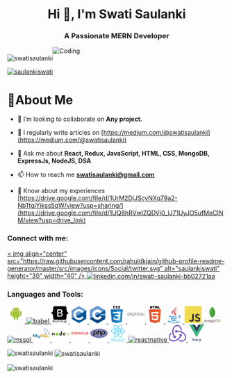 
<h1 align="center">Hi 👋, I'm Swati Saulanki</h1>
<h3 align="center"> A Passionate MERN Developer </h3>

<img align="right" alt="Coding" width="400" src="https://thumbs.gfycat.com/JoyousVerifiableCormorant-size_restricted.gif">

<p align="left"> <img src="https://komarev.com/ghpvc/?username=swatisaulanki&label=Profile%20views&color=0e75b6&style=flat" alt="swatisaulanki" /> </p>

<p align="left"> <a href="https://twitter.com/saulankiswati" target="blank"><img src="https://img.shields.io/twitter/follow/saulankiswati?logo=twitter&style=for-the-badge" alt="saulankiswati" /></a> </p>

<h1>💫About Me</h1>

- 👯 I’m looking to collaborate on **Any project.**

<!-- - 👨‍💻 All of my projects are available at [swati.cf](swati.cf)
 -->
- 📝 I regularly write articles on [https://medium.com/@swatisaulanki](https://medium.com/@swatisaulanki)

- 💬 Ask me about **React, Redux, JavaScript, HTML, CSS, MongoDB, ExpressJs, NodeJS, DSA**

- 📫 How to reach me **swatisaulanki@gmail.com**

- 📄 Know about my experiences [https://drive.google.com/file/d/1UrM2DiJScyNXq79a2-NbTtgjYikss5qW/view?usp=sharing/](https://drive.google.com/file/d/1UQ8hRVwlZQDVi0_lJ71UyJO5ufMeCINM/view?usp=drive_link)

<h3 align="left">Connect with me:</h3>
<p align="left">
<a href="https://twitter.com/saulankiswati" target="blank"> < img align="center" src="https://raw.githubusercontent.com/rahuldkjain/github-profile-readme-generator/master/src/images/icons/Social/twitter.svg" alt="saulankiswati" height="30" width="40" /> </a>
<a href="https://linkedin.com/in/linkedin.com/in/swati-saulanki-bb02721aa" target="blank"><img align="center" src="https://raw.githubusercontent.com/rahuldkjain/github-profile-readme-generator/master/src/images/icons/Social/linked-in-alt.svg" alt="linkedin.com/in/swati-saulanki-bb02721aa" height="30" width="40" /></a>
</p>

<h3 align="left">Languages and Tools:</h3>
<p align="left"> <a href="https://developer.android.com" target="_blank" rel="noreferrer"> <img src="https://raw.githubusercontent.com/devicons/devicon/master/icons/android/android-original-wordmark.svg" alt="android" width="40" height="40"/> </a> <a href="https://babeljs.io/" target="_blank" rel="noreferrer"> <img src="https://www.vectorlogo.zone/logos/babeljs/babeljs-icon.svg" alt="babel" width="40" height="40"/> </a> <a href="https://getbootstrap.com" target="_blank" rel="noreferrer"> <img src="https://raw.githubusercontent.com/devicons/devicon/master/icons/bootstrap/bootstrap-plain-wordmark.svg" alt="bootstrap" width="40" height="40"/> </a> <a href="https://www.cprogramming.com/" target="_blank" rel="noreferrer"> <img src="https://raw.githubusercontent.com/devicons/devicon/master/icons/c/c-original.svg" alt="c" width="40" height="40"/> </a> <a href="https://www.w3schools.com/cpp/" target="_blank" rel="noreferrer"> <img src="https://raw.githubusercontent.com/devicons/devicon/master/icons/cplusplus/cplusplus-original.svg" alt="cplusplus" width="40" height="40"/> </a> <a href="https://www.w3schools.com/css/" target="_blank" rel="noreferrer"> <img src="https://raw.githubusercontent.com/devicons/devicon/master/icons/css3/css3-original-wordmark.svg" alt="css3" width="40" height="40"/> </a> <a href="https://expressjs.com" target="_blank" rel="noreferrer"> <img src="https://raw.githubusercontent.com/devicons/devicon/master/icons/express/express-original-wordmark.svg" alt="express" width="40" height="40"/> </a> <a href="https://www.w3.org/html/" target="_blank" rel="noreferrer"> <img src="https://raw.githubusercontent.com/devicons/devicon/master/icons/html5/html5-original-wordmark.svg" alt="html5" width="40" height="40"/> </a> <a href="https://www.java.com" target="_blank" rel="noreferrer"> <img src="https://raw.githubusercontent.com/devicons/devicon/master/icons/java/java-original.svg" alt="java" width="40" height="40"/> </a> <a href="https://developer.mozilla.org/en-US/docs/Web/JavaScript" target="_blank" rel="noreferrer"> <img src="https://raw.githubusercontent.com/devicons/devicon/master/icons/javascript/javascript-original.svg" alt="javascript" width="40" height="40"/> </a> <a href="https://www.mongodb.com/" target="_blank" rel="noreferrer"> <img src="https://raw.githubusercontent.com/devicons/devicon/master/icons/mongodb/mongodb-original-wordmark.svg" alt="mongodb" width="40" height="40"/> </a> <a href="https://www.microsoft.com/en-us/sql-server" target="_blank" rel="noreferrer"> <img src="https://www.svgrepo.com/show/303229/microsoft-sql-server-logo.svg" alt="mssql" width="40" height="40"/> </a> <a href="https://www.mysql.com/" target="_blank" rel="noreferrer"> <img src="https://raw.githubusercontent.com/devicons/devicon/master/icons/mysql/mysql-original-wordmark.svg" alt="mysql" width="40" height="40"/> </a> <a href="https://nodejs.org" target="_blank" rel="noreferrer"> <img src="https://raw.githubusercontent.com/devicons/devicon/master/icons/nodejs/nodejs-original-wordmark.svg" alt="nodejs" width="40" height="40"/> </a> <a href="https://www.oracle.com/" target="_blank" rel="noreferrer"> <img src="https://raw.githubusercontent.com/devicons/devicon/master/icons/oracle/oracle-original.svg" alt="oracle" width="40" height="40"/> </a> <a href="https://www.php.net" target="_blank" rel="noreferrer"> <img src="https://raw.githubusercontent.com/devicons/devicon/master/icons/php/php-original.svg" alt="php" width="40" height="40"/> </a> <a href="https://reactjs.org/" target="_blank" rel="noreferrer"> <img src="https://raw.githubusercontent.com/devicons/devicon/master/icons/react/react-original-wordmark.svg" alt="react" width="40" height="40"/> </a> <a href="https://reactnative.dev/" target="_blank" rel="noreferrer"> <img src="https://reactnative.dev/img/header_logo.svg" alt="reactnative" width="40" height="40"/> </a> <a href="https://redux.js.org" target="_blank" rel="noreferrer"> <img src="https://raw.githubusercontent.com/devicons/devicon/master/icons/redux/redux-original.svg" alt="redux" width="40" height="40"/> </a> <a href="https://vuejs.org/" target="_blank" rel="noreferrer"> <img src="https://raw.githubusercontent.com/devicons/devicon/master/icons/vuejs/vuejs-original-wordmark.svg" alt="vuejs" width="40" height="40"/> </a> </p>

<p><img align="left" src="https://github-readme-stats.vercel.app/api/top-langs?username=swatisaulanki&show_icons=true&locale=en&layout=compact" alt="swatisaulanki" /></p>

<p>&nbsp;<img align="center" src="https://github-readme-stats.vercel.app/api?username=swatisaulanki&show_icons=true&locale=en" alt="swatisaulanki" /></p>

<p><img align="center" src="https://github-readme-streak-stats.herokuapp.com/?user=swatisaulanki&" alt="swatisaulanki" /></p>
